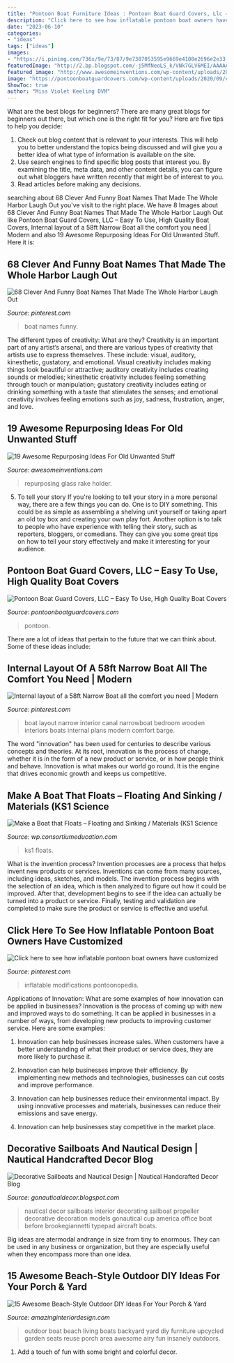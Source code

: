 ```yaml
---
title: "Pontoon Boat Furniture Ideas : Pontoon Boat Guard Covers, Llc – Easy To Use, High Quality Boat Covers"
description: "Click here to see how inflatable pontoon boat owners have customized"
date: "2023-06-10"
categories:
- "ideas"
tags: ["ideas"]
images:
- "https://i.pinimg.com/736x/9e/73/87/9e7387053595e9669e4108e2696e2e33.jpg"
featuredImage: "http://2.bp.blogspot.com/-j5MfNeoLS_k/VNk7GLV6MEI/AAAAAAAAaqY/LEZ_D6IpGeQ/s1600/decorating+with+sailboats.jpg"
featured_image: "http://www.awesomeinventions.com/wp-content/uploads/2014/12/old-garden-rake-glass-holder.jpg"
image: "https://pontoonboatguardcovers.com/wp-content/uploads/2020/09/easy-to-use-boat-guard-cover-marietta-2-1024x575.jpg"
ShowToc: true
author: "Miss Violet Keeling DVM"
---
```



What are the best blogs for beginners?
There are many great blogs for beginners out there, but which one is the right fit for you? Here are five tips to help you decide: 
1. Check out blog content that is relevant to your interests. This will help you to better understand the topics being discussed and will give you a better idea of what type of information is available on the site. 
2. Use search engines to find specific blog posts that interest you. By examining the title, meta data, and other content details, you can figure out what bloggers have written recently that might be of interest to you. 
3. Read articles before making any decisions.

	

		
searching about 68 Clever And Funny Boat Names That Made The Whole Harbor Laugh Out you've visit to the right place. We have 8 Images about 68 Clever And Funny Boat Names That Made The Whole Harbor Laugh Out like Pontoon Boat Guard Covers, LLC – Easy To Use, High Quality Boat Covers, Internal layout of a 58ft Narrow Boat all the comfort you need | Modern and also 19 Awesome Repurposing Ideas For Old Unwanted Stuff. Here it is:
		
    
## 68 Clever And Funny Boat Names That Made The Whole Harbor Laugh Out

<img loading=lazy src="https://i.pinimg.com/736x/be/1d/a4/be1da4d38e0d6e1690783ac42315c9ec.jpg" onerror="this.onerror=null;this.src='https://tse1.mm.bing.net/th?id=OIP.RvJO44U5Ft7kJYHhJvHOkQHaLH&amp;pid=15.1';" alt="68 Clever And Funny Boat Names That Made The Whole Harbor Laugh Out">

_Source: pinterest.com_

>boat names funny. 

	

The different types of creativity: What are they?
Creativity is an important part of any artist’s arsenal, and there are various types of creativity that artists use to express themselves. These include: visual, auditory, kinesthetic, gustatory, and emotional. Visual creativity includes making things look beautiful or attractive; auditory creativity includes creating sounds or melodies; kinesthetic creativity includes feeling something through touch or manipulation; gustatory creativity includes eating or drinking something with a taste that stimulates the senses; and emotional creativity involves feeling emotions such as joy, sadness, frustration, anger, and love.

    
## 19 Awesome Repurposing Ideas For Old Unwanted Stuff

<img loading=lazy src="http://www.awesomeinventions.com/wp-content/uploads/2014/12/old-garden-rake-glass-holder.jpg" onerror="this.onerror=null;this.src='https://tse1.mm.bing.net/th?id=OIP.i34_nsoVWlipmO_4P6FulwHaLG&amp;pid=15.1';" alt="19 Awesome Repurposing Ideas For Old Unwanted Stuff">

_Source: awesomeinventions.com_

>repurposing glass rake holder. 

	

5. To tell your story
If you're looking to tell your story in a more personal way, there are a few things you can do. One is to DIY something. This could be as simple as assembling a shelving unit yourself or taking apart an old toy box and creating your own play fort. Another option is to talk to people who have experience with telling their story, such as reporters, bloggers, or comedians. They can give you some great tips on how to tell your story effectively and make it interesting for your audience.

    
## Pontoon Boat Guard Covers, LLC – Easy To Use, High Quality Boat Covers

<img loading=lazy src="https://pontoonboatguardcovers.com/wp-content/uploads/2020/09/easy-to-use-boat-guard-cover-marietta-2-1024x575.jpg" onerror="this.onerror=null;this.src='https://tse3.mm.bing.net/th?id=OIP.2uvDx4PwtNKxoxzcNwLVUQHaEK&amp;pid=15.1';" alt="Pontoon Boat Guard Covers, LLC – Easy To Use, High Quality Boat Covers">

_Source: pontoonboatguardcovers.com_

>pontoon. 

	

There are a lot of ideas that pertain to the future that we can think about. Some of these ideas include: 

    
## Internal Layout Of A 58ft Narrow Boat All The Comfort You Need | Modern

<img loading=lazy src="https://i.pinimg.com/736x/0d/55/1f/0d551f0853fb0f4e391731c9c8b4df57--narrow-boat-comfort.jpg" onerror="this.onerror=null;this.src='https://tse1.mm.bing.net/th?id=OIP.RFq4YIu9pdSTC2b7mxjjRQDYEg&amp;pid=15.1';" alt="Internal layout of a 58ft Narrow Boat all the comfort you need | Modern">

_Source: pinterest.com_

>boat layout narrow interior canal narrowboat bedroom wooden interiors boats internal plans modern comfort barge. 

	

The word "innovation" has been used for centuries to describe various concepts and theories. At its root, innovation is the process of change, whether it is in the form of a new product or service, or in how people think and behave. Innovation is what makes our world go round. It is the engine that drives economic growth and keeps us competitive.

    
## Make A Boat That Floats – Floating And Sinking / Materials (KS1 Science

<img loading=lazy src="https://wp.consortiumeducation.com/wp-content/uploads/2019/05/IMG_3108-copy.png" onerror="this.onerror=null;this.src='https://tse1.mm.bing.net/th?id=OIP.Fuh1K4RnGd_bdvSbMIqkHgHaDt&amp;pid=15.1';" alt="Make a Boat that Floats – Floating and Sinking / Materials (KS1 Science">

_Source: wp.consortiumeducation.com_

>ks1 floats. 

	

What is the invention process?
Invention processes are a process that helps invent new products or services. Inventions can come from many sources, including ideas, sketches, and models. The invention process begins with the selection of an idea, which is then analyzed to figure out how it could be improved. After that, development begins to see if the idea can actually be turned into a product or service. Finally, testing and validation are completed to make sure the product or service is effective and useful.

    
## Click Here To See How Inflatable Pontoon Boat Owners Have Customized

<img loading=lazy src="https://i.pinimg.com/736x/9e/73/87/9e7387053595e9669e4108e2696e2e33.jpg" onerror="this.onerror=null;this.src='https://tse4.mm.bing.net/th?id=OIP.iOHxO1LGzXi5C9L9RmIH8QHaFA&amp;pid=15.1';" alt="Click here to see how inflatable pontoon boat owners have customized">

_Source: pinterest.com_

>inflatable modifications pontoonopedia. 

	

Applications of Innovation: What are some examples of how innovation can be applied in businesses?
Innovation is the process of coming up with new and improved ways to do something. It can be applied in businesses in a number of ways, from developing new products to improving customer service. Here are some examples:
1. Innovation can help businesses increase sales. When customers have a better understanding of what their product or service does, they are more likely to purchase it.

2. Innovation can help businesses improve their efficiency. By implementing new methods and technologies, businesses can cut costs and improve performance.

3. Innovation can help businesses reduce their environmental impact. By using innovative processes and materials, businesses can reduce their emissions and save energy.

4. Innovation can help businesses stay competitive in the market place.

    
## Decorative Sailboats And Nautical Design | Nautical Handcrafted Decor Blog

<img loading=lazy src="http://2.bp.blogspot.com/-j5MfNeoLS_k/VNk7GLV6MEI/AAAAAAAAaqY/LEZ_D6IpGeQ/s1600/decorating+with+sailboats.jpg" onerror="this.onerror=null;this.src='https://tse2.mm.bing.net/th?id=OIP.qXav9utl48mlqm1jKL2PtQHaJ3&amp;pid=15.1';" alt="Decorative Sailboats and Nautical Design | Nautical Handcrafted Decor Blog">

_Source: gonauticaldecor.blogspot.com_

>nautical decor sailboats interior decorating sailboat propeller decorative decoration models gonautical cup america office boat before brookegiannetti typepad aircraft boats. 

	

Big ideas are atermodal andrange in size from tiny to enormous. They can be used in any business or organization, but they are especially useful when they encompass more than one idea. 

    
## 15 Awesome Beach-Style Outdoor DIY Ideas For Your Porch &amp; Yard

<img loading=lazy src="http://www.amazinginteriordesign.com/wp-content/uploads/2015/07/Upcycled-Boat-Seats.jpg" onerror="this.onerror=null;this.src='https://tse4.mm.bing.net/th?id=OIP.KMdBi_may_4RphwQd4n_2wHaEy&amp;pid=15.1';" alt="15 Awesome Beach-Style Outdoor DIY Ideas For Your Porch &amp; Yard">

_Source: amazinginteriordesign.com_

>outdoor boat beach living boats backyard yard diy furniture upcycled garden seats reuse porch area awesome airy fun insanely outdoors. 

	

1. Add a touch of fun with some bright and colorful decor.

